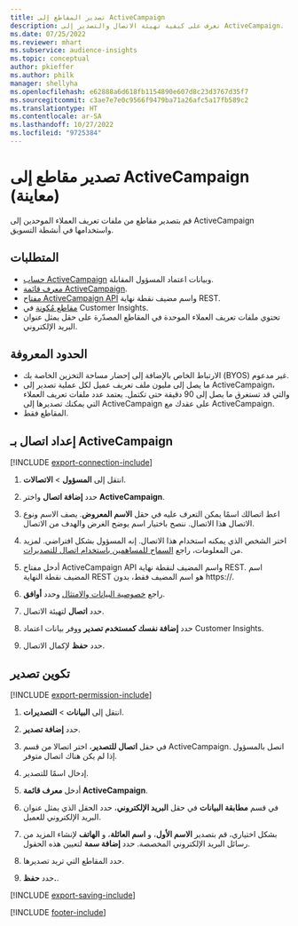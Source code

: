 ```yaml
---
title: تصدير المقاطع إلى ActiveCampaign
description: تعرف على كيفية تهيئة الاتصال والتصدير إلى ActiveCampaign.
ms.date: 07/25/2022
ms.reviewer: mhart
ms.subservice: audience-insights
ms.topic: conceptual
author: pkieffer
ms.author: philk
manager: shellyha
ms.openlocfilehash: e62888a6d618fb1154890e607d8c23d3767d35f7
ms.sourcegitcommit: c3ae7e7e0c9566f9479ba71a26afc5a17fb589c2
ms.translationtype: HT
ms.contentlocale: ar-SA
ms.lasthandoff: 10/27/2022
ms.locfileid: "9725384"
---
```

# <a name="export-segments-to-activecampaign-preview"></a>تصدير مقاطع إلى ActiveCampaign (معاينة)

قم بتصدير مقاطع من ملفات تعريف العملاء الموحدين إلى ActiveCampaign واستخدامها في أنشطة التسويق.

## <a name="prerequisites"></a>المتطلبات

- [حساب ActiveCampaign](https://www.activecampaign.com/) وبيانات اعتماد المسؤول المقابلة.
- [معرف قائمة ActiveCampaign](https://help.activecampaign.com/hc/articles/360000030559-How-to-create-a-list-in-ActiveCampaign).
- [مفتاح ActiveCampaign API](https://help.activecampaign.com/hc/articles/207317590-Getting-started-with-the-API#how-to-obtain-your-activecampaign-api-url-and-key) واسم مضيف نقطة نهاية REST.
- [مقاطع مُكونة](segments.md) في Customer Insights.
- تحتوي ملفات تعريف العملاء الموحدة في المقاطع المصدّرة على حقل يمثل عنوان البريد الإلكتروني.

## <a name="known-limitations"></a>الحدود المعروفة

- الارتباط الخاص بالإضافة إلى إحضار مساحة التخزين الخاصة بك (BYOS) غير مدعوم.
- ما يصل إلى مليون ملف تعريف عميل لكل عملية تصدير إلى ActiveCampaign، والتي قد تستغرق ما يصل إلى 90 دقيقة حتى تكتمل. يعتمد عدد ملفات تعريف العملاء التي يمكنك تصديرها إلى ActiveCampaign على عقدك مع ActiveCampaign.
- المقاطع فقط.

## <a name="set-up-connection-to-activecampaign"></a>إعداد اتصال بـ ActiveCampaign

[!INCLUDE [export-connection-include](includes/export-connection-admn.md)]

1. انتقل إلى **المسؤول** > **الاتصالات**.

1. حدد **إضافة اتصال** واختر **ActiveCampaign**.

1. اعط اتصالك اسمًا يمكن التعرف عليه في حقل **الاسم المعروض**. يصف الاسم ونوع الاتصال هذا الاتصال. ننصح باختيار اسم يوضح الغرض والهدف من الاتصال.

1. اختر الشخص الذي يمكنه استخدام هذا الاتصال. إنه المسؤول بشكل افتراضي. لمزيد من المعلومات، راجع [السماح للمساهمين باستخدام اتصال للتصديرات](connections.md#allow-contributors-to-use-a-connection-for-exports).

1. أدخل مفتاح ActiveCampaign API واسم المضيف لنقطة نهاية REST. اسم المضيف نقطة النهاية REST هو اسم المضيف فقط، بدون https://.

1. راجع [خصوصية البيانات والامتثال](connections.md#data-privacy-and-compliance) وحدد **أوافق**.

1. حدد **اتصال** لتهيئة الاتصال.

1. حدد **إضافة نفسك كمستخدم تصدير** ووفر بيانات اعتماد Customer Insights.

1. حدد **حفظ** لإكمال الاتصال.

## <a name="configure-an-export"></a>تكوين تصدير

[!INCLUDE [export-permission-include](includes/export-permission.md)]

1. انتقل إلى **البيانات** > **التصديرات**.

1. حدد **إضافة تصدير**.

1. في حقل **اتصال للتصدير**، اختر اتصالا من قسم ActiveCampaign. اتصل بالمسؤول إذا لم يكن هناك اتصال متوفر.

1. إدخال اسمًا للتصدير.

1. أدخل **معرف قائمة ActiveCampaign**.

1. في قسم **مطابقة البيانات** في حقل **البريد الإلكتروني**، حدد الحقل الذي يمثل عنوان البريد الإلكتروني للعميل.

1. بشكل اختياري، قم بتصدير **الاسم الأول**، و **اسم العائلة**، و **الهاتف**  لإنشاء المزيد من رسائل البريد الإلكتروني المخصصة. حدد **إضافة سمة** لتعيين هذه الحقول.

1. حدد المقاطع التي تريد تصديرها.

1. حدد **حفظ.**.

[!INCLUDE [export-saving-include](includes/export-saving.md)]

[!INCLUDE [footer-include](includes/footer-banner.md)]
